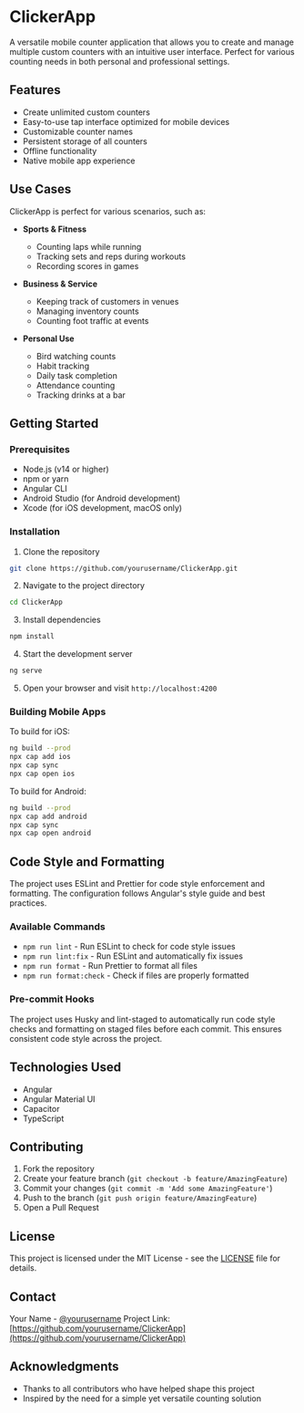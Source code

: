 # ClickerApp

A versatile mobile counter application that allows you to create and manage multiple custom counters with an intuitive user interface. Perfect for various counting needs in both personal and professional settings.

## Features

- Create unlimited custom counters
- Easy-to-use tap interface optimized for mobile devices
- Customizable counter names
- Persistent storage of all counters
- Offline functionality
- Native mobile app experience

## Use Cases

ClickerApp is perfect for various scenarios, such as:

- **Sports & Fitness**
  - Counting laps while running
  - Tracking sets and reps during workouts
  - Recording scores in games

- **Business & Service**
  - Keeping track of customers in venues
  - Managing inventory counts
  - Counting foot traffic at events

- **Personal Use**
  - Bird watching counts
  - Habit tracking
  - Daily task completion
  - Attendance counting
  - Tracking drinks at a bar

## Getting Started

### Prerequisites

- Node.js (v14 or higher)
- npm or yarn
- Angular CLI
- Android Studio (for Android development)
- Xcode (for iOS development, macOS only)

### Installation

1. Clone the repository
```bash
git clone https://github.com/yourusername/ClickerApp.git
```

2. Navigate to the project directory
```bash
cd ClickerApp
```

3. Install dependencies
```bash
npm install
```

4. Start the development server
```bash
ng serve
```

5. Open your browser and visit `http://localhost:4200`

### Building Mobile Apps

To build for iOS:
```bash
ng build --prod
npx cap add ios
npx cap sync
npx cap open ios
```

To build for Android:
```bash
ng build --prod
npx cap add android
npx cap sync
npx cap open android
```

## Code Style and Formatting

The project uses ESLint and Prettier for code style enforcement and formatting. The configuration follows Angular's style guide and best practices.

### Available Commands

- `npm run lint` - Run ESLint to check for code style issues
- `npm run lint:fix` - Run ESLint and automatically fix issues
- `npm run format` - Run Prettier to format all files
- `npm run format:check` - Check if files are properly formatted

### Pre-commit Hooks

The project uses Husky and lint-staged to automatically run code style checks and formatting on staged files before each commit. This ensures consistent code style across the project.

## Technologies Used

- Angular
- Angular Material UI
- Capacitor
- TypeScript

## Contributing

1. Fork the repository
2. Create your feature branch (`git checkout -b feature/AmazingFeature`)
3. Commit your changes (`git commit -m 'Add some AmazingFeature'`)
4. Push to the branch (`git push origin feature/AmazingFeature`)
5. Open a Pull Request

## License

This project is licensed under the MIT License - see the [LICENSE](LICENSE) file for details.

## Contact

Your Name - [@yourusername](https://twitter.com/yourusername)
Project Link: [https://github.com/yourusername/ClickerApp](https://github.com/yourusername/ClickerApp)

## Acknowledgments

- Thanks to all contributors who have helped shape this project
- Inspired by the need for a simple yet versatile counting solution

